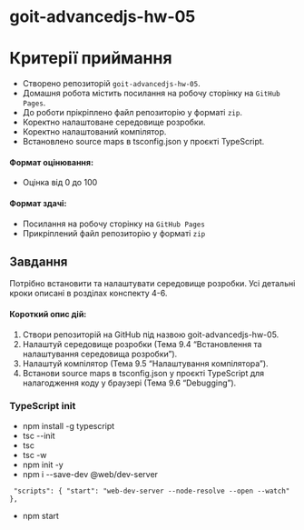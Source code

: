 # goit-advancedjs-hw-05
# Критерії приймання

- Створено репозиторій `goit-advancedjs-hw-05`.
- Домашня робота містить посилання на робочу сторінку на `GitHub Pages`.
- До роботи прiкрiплено файл репозиторiю у форматi `zip`.
- Коректно налаштоване середовище розробки.
- Коректно налаштований компілятор.
- Встановлено source maps в tsconfig.json у проєкті TypeScript.

#### Формат оцінювання:

- Оцінка від 0 до 100

#### Формат здачi:

- Посилання на робочу сторінку на `GitHub Pages`
- Прикрiплений файл репозиторію у форматi `zip`

## Завдання

Потрібно встановити та налаштувати середовище розробки. Усі детальні кроки
описані в роздiлах конспекту 4-6.

#### Короткий опис дій:

1. Створи репозиторій на GitHub під назвою goit-advancedjs-hw-05.
2. Налаштуй середовище розробки (Тема 9.4 “Встановлення та налаштування
   середовища розробки”).
3. Налаштуй компілятор (Тема 9.5 “Налаштування компілятора”).
4. Встанови source maps в tsconfig.json у проєкті TypeScript для налагодження
   коду у браузері (Тема 9.6 “Debugging”).

### TypeScript init

- npm install -g typescript
- tsc --init
- tsc
- tsc -w
- npm init -y
- npm i --save-dev @web/dev-server

` "scripts": { "start": "web-dev-server --node-resolve --open --watch" },`

- npm start